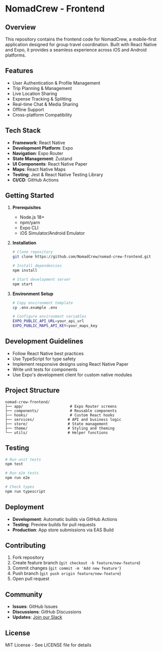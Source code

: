 # NomadCrew - Frontend

## Overview

This repository contains the frontend code for NomadCrew, a mobile-first application designed for group travel coordination. Built with React Native and Expo, it provides a seamless experience across iOS and Android platforms.

## Features

- User Authentication & Profile Management
- Trip Planning & Management
- Live Location Sharing
- Expense Tracking & Splitting
- Real-time Chat & Media Sharing
- Offline Support
- Cross-platform Compatibility

## Tech Stack

- **Framework**: React Native
- **Development Platform**: Expo
- **Navigation**: Expo Router
- **State Management**: Zustand
- **UI Components**: React Native Paper
- **Maps**: React Native Maps
- **Testing**: Jest & React Native Testing Library
- **CI/CD**: GitHub Actions

## Getting Started

1. **Prerequisites**
   - Node.js 18+
   - npm/yarn
   - Expo CLI
   - iOS Simulator/Android Emulator

2. **Installation**
   ```bash
   # Clone repository
   git clone https://github.com/NomadCrew/nomad-crew-frontend.git
   
   # Install dependencies
   npm install
   
   # Start development server
   npm start
   ```

3. **Environment Setup**
   ```bash
   # Copy environment template
   cp .env.example .env
   
   # Configure environment variables
   EXPO_PUBLIC_API_URL=your_api_url
   EXPO_PUBLIC_MAPS_API_KEY=your_maps_key
   ```

## Development Guidelines

- Follow React Native best practices
- Use TypeScript for type safety
- Implement responsive designs using React Native Paper
- Write unit tests for components
- Use Expo's development client for custom native modules

## Project Structure
```
nomad-crew-frontend/
├── app/                     # Expo Router screens
├── components/              # Reusable components
├── hooks/                   # Custom React hooks
├── services/               # API and business logic
├── store/                  # State management
├── theme/                  # Styling and theming
└── utils/                  # Helper functions
```

## Testing

```bash
# Run unit tests
npm test

# Run e2e tests
npm run e2e

# Check types
npm run typescript
```

## Deployment

- **Development**: Automatic builds via GitHub Actions
- **Testing**: Preview builds for pull requests
- **Production**: App store submissions via EAS Build

## Contributing

1. Fork repository
2. Create feature branch (`git checkout -b feature/new-feature`)
3. Commit changes (`git commit -m 'Add new feature'`)
4. Push branch (`git push origin feature/new-feature`)
5. Open pull request

## Community

- **Issues**: GitHub Issues
- **Discussions**: GitHub Discussions
- **Updates**: [Join our Slack](https://join.slack.com/t/slack-les9847/shared_invite/zt-2a0dqjzvk-YLC9TQFBExNnPFsH9yAB6g)

## License

MIT License - See LICENSE file for details